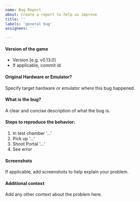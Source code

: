 ```yaml
---
name: Bug Report
about: Create a report to help us improve
title: ''
labels: 'general bug'
assignees: ''

---
```


#### Version of the game
 - Version [e.g. v0.13.0]
 - If applicable, commit id

#### Original Hardware or Emulator?
Specify target hardware or emulator where this bug happened.

#### What is the bug?
A clear and concise description of what the bug is.

#### Steps to reproduce the behavior:
1. In test chamber '…'
2. Pick up '…'
3. Shoot Portal '…'
4. See error

#### Screenshots
If applicable, add screenshots to help explain your problem.

#### Additional context
Add any other context about the problem here.
